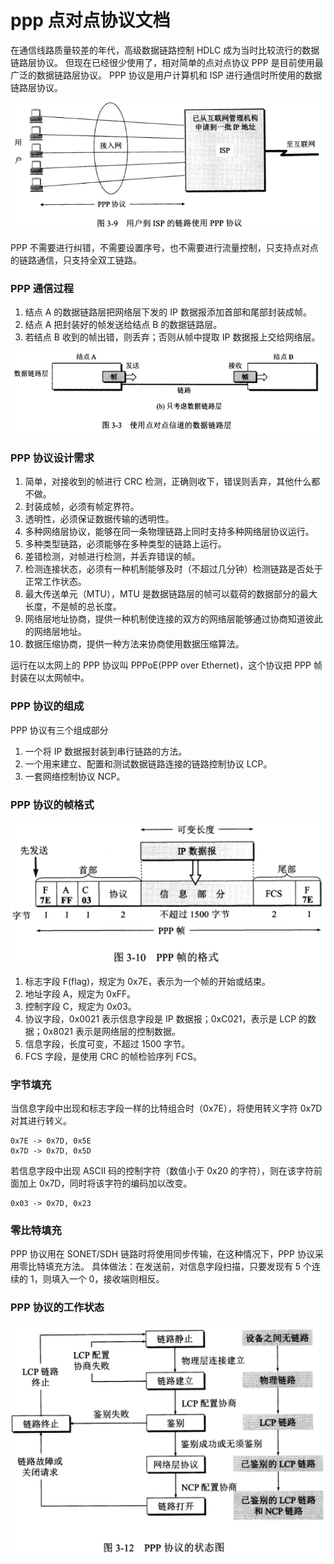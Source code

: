 # ppp 点对点协议文档

在通信线路质量较差的年代，高级数据链路控制 HDLC 成为当时比较流行的数据链路层协议。
但现在已经很少使用了，相对简单的点对点协议 PPP 是目前使用最广泛的数据链路层协议。
PPP 协议是用户计算机和 ISP 进行通信时所使用的数据链路层协议。

![](../imgs/ppp4.png)

PPP 不需要进行纠错，不需要设置序号，也不需要进行流量控制，只支持点对点的链路通信，只支持全双工链路。
### PPP 通信过程
1. 结点 A 的数据链路层把网络层下发的 IP 数据报添加首部和尾部封装成帧。
2. 结点 A 把封装好的帧发送给结点 B 的数据链路层。
3. 若结点 B 收到的帧出错，则丢弃；否则从帧中提取 IP 数据报上交给网络层。

![](../imgs/ppp1.png)

### PPP 协议设计需求
1. 简单，对接收到的帧进行 CRC 检测，正确则收下，错误则丢弃，其他什么都不做。
2. 封装成帧，必须有帧定界符。
3. 透明性，必须保证数据传输的透明性。
4. 多种网络层协议，能够在同一条物理链路上同时支持多种网络层协议运行。
5. 多种类型链路，必须能够在多种类型的链路上运行。
6. 差错检测，对帧进行检测，并丢弃错误的帧。
7. 检测连接状态，必须有一种机制能够及时（不超过几分钟）检测链路是否处于正常工作状态。
8. 最大传送单元（MTU），MTU 是数据链路层的帧可以载荷的数据部分的最大长度，不是帧的总长度。
9. 网络层地址协商，提供一种机制使连接的双方的网络层能够通过协商知道彼此的网络层地址。
10. 数据压缩协商，提供一种方法来协商使用数据压缩算法。

运行在以太网上的 PPP 协议叫 PPPoE(PPP over Ethernet)，这个协议把 PPP 帧封装在以太网帧中。

### PPP 协议的组成
PPP 协议有三个组成部分
1. 一个将 IP 数据报封装到串行链路的方法。
2. 一个用来建立、配置和测试数据链路连接的链路控制协议 LCP。
3. 一套网络控制协议 NCP。

### PPP 协议的帧格式
![](../imgs/ppp5.png)

1. 标志字段 F(flag)，规定为 0x7E，表示为一个帧的开始或结束。
2. 地址字段 A，规定为 0xFF。
3. 控制字段 C，规定为 0x03。
4. 协议字段，0x0021 表示信息字段是 IP 数据报；0xC021，表示是 LCP 的数据；0x8021 表示是网络层的控制数据。
5. 信息字段，长度可变，不超过 1500 字节。
6. FCS 字段，是使用 CRC 的帧检验序列 FCS。

### 字节填充
当信息字段中出现和标志字段一样的比特组合时（0x7E），将使用转义字符 0x7D 对其进行转义。
```
0x7E -> 0x7D, 0x5E
0x7D -> 0x7D, 0x5D
```
若信息字段中出现 ASCII 码的控制字符（数值小于 0x20 的字符），则在该字符前面加上 0x7D，同时将该字符的编码加以改变。
```
0x03 -> 0x7D, 0x23
```

### 零比特填充
PPP 协议用在 SONET/SDH 链路时将使用同步传输，在这种情况下，PPP 协议采用零比特填充方法。
具体做法：在发送前，对信息字段扫描，只要发现有 5 个连续的 1，则填入一个 0，接收端则相反。

### PPP 协议的工作状态
![](../imgs/ppp6.png)